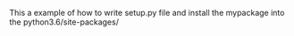 This a example of how to write setup.py file and install the mypackage into the python3.6/site-packages/
